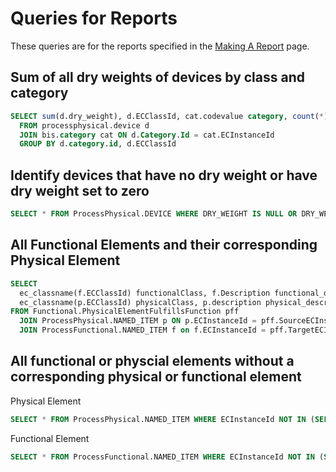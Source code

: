 # Queries for Reports

These queries are for the reports specified in the [Making A Report](MakingAReport.md) page.

## Sum of all dry weights of devices by class and category

```SQL
SELECT sum(d.dry_weight), d.ECClassId, cat.codevalue category, count(*) 
  FROM processphysical.device d 
  JOIN bis.category cat ON d.Category.Id = cat.ECInstanceId 
  GROUP BY d.category.id, d.ECClassId
```

## Identify devices that have no dry weight or have dry weight set to zero

```SQL
SELECT * FROM ProcessPhysical.DEVICE WHERE DRY_WEIGHT IS NULL OR DRY_WEIGHT = 0
```

## All Functional Elements and their corresponding Physical Element

```SQL
SELECT 
  ec_classname(f.ECClassId) functionalClass, f.Description functional_description, f.UserLabel functional_Label, 
  ec_classname(p.ECClassId) physicalClass, p.description physical_description, p.userlabel physical_Label 
FROM Functional.PhysicalElementFulfillsFunction pff 
  JOIN ProcessPhysical.NAMED_ITEM p ON p.ECInstanceId = pff.SourceECInstanceId 
  JOIN ProcessFunctional.NAMED_ITEM f on f.ECInstanceId = pff.TargetECInstanceId
```

## All functional or physcial elements without a corresponding physical or functional element

Physical Element

```SQL
SELECT * FROM ProcessPhysical.NAMED_ITEM WHERE ECInstanceId NOT IN (SELECT SourceECInstanceId FROM Functional.PhysicalElementFulfillsFunction)
```

Functional Element

```SQL
SELECT * FROM ProcessFunctional.NAMED_ITEM WHERE ECInstanceId NOT IN (SELECT TargetECInstanceId FROM Functional.PhysicalElementFulfillsFunction)
```
